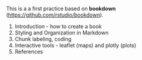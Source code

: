 This is a a first practice based on **bookdown** (https://github.com/rstudio/bookdown). 

1. Introduction - how to create a book
2. Styling and Organization in Markdown
3. Chunk labeling, coding
4. Interactive tools - leaflet (maps) and plotly (plots)
5. References
